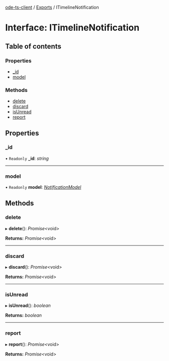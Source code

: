 [ode-ts-client](../README.md) / [Exports](../modules.md) / ITimelineNotification

# Interface: ITimelineNotification

## Table of contents

### Properties

- [\_id](itimelinenotification.md#_id)
- [model](itimelinenotification.md#model)

### Methods

- [delete](itimelinenotification.md#delete)
- [discard](itimelinenotification.md#discard)
- [isUnread](itimelinenotification.md#isunread)
- [report](itimelinenotification.md#report)

## Properties

### \_id

• `Readonly` **\_id**: *string*

___

### model

• `Readonly` **model**: [*NotificationModel*](../modules.md#notificationmodel)

## Methods

### delete

▸ **delete**(): *Promise*<void\>

**Returns:** *Promise*<void\>

___

### discard

▸ **discard**(): *Promise*<void\>

**Returns:** *Promise*<void\>

___

### isUnread

▸ **isUnread**(): *boolean*

**Returns:** *boolean*

___

### report

▸ **report**(): *Promise*<void\>

**Returns:** *Promise*<void\>

